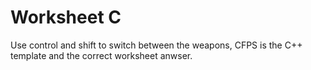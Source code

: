 # Worksheet C
Use control and shift to switch between the weapons, CFPS is the C++ template and the correct worksheet anwser. 
